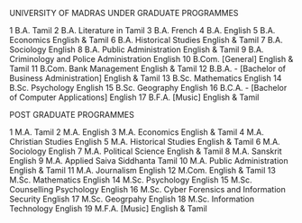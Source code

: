 UNIVERSITY OF MADRAS
UNDER GRADUATE PROGRAMMES

1 B.A. Tamil
2 B.A. Literature in Tamil
3 B.A. French
4 B.A. English
5 B.A. Economics English & Tamil
6 B.A. Historical Studies English & Tamil
7 B.A. Sociology English
8 B.A. Public Administration English & Tamil
9 B.A. Criminology and Police Administration English
10 B.Com. [General] English & Tamil
11 B.Com. Bank Management English & Tamil
12 B.B.A. - [Bachelor of Business Administration] English & Tamil
13 B.Sc. Mathematics English
14 B.Sc. Psychology English
15 B.Sc. Geography English
16 B.C.A. - [Bachelor of Computer Applications] English
17 B.F.A. [Music] English & Tamil

POST GRADUATE PROGRAMMES

1 M.A. Tamil
2 M.A. English
3 M.A. Economics English & Tamil
4 M.A. Christian Studies English
5 M.A. Historical Studies English & Tamil
6 M.A. Sociology English
7 M.A. Political Science English & Tamil
8 M.A. Sanskrit English
9 M.A. Applied Saiva Siddhanta Tamil
10 M.A. Public Administration English & Tamil
11 M.A. Journalism English
12 M.Com. English & Tamil
13 M.Sc. Mathematics English
14 M.Sc. Psychology English
15 M.Sc. Counselling Psychology English
16 M.Sc. Cyber Forensics and Information Security English
17 M.Sc. Geogrpahy English
18 M.Sc. Information Technology English
19 M.F.A. [Music] English & Tamil

